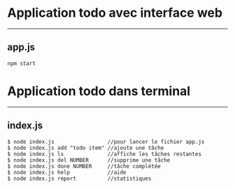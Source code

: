 # Application todo avec interface web
***

## app.js
```
npm start
```

# Application todo dans terminal
***


## index.js
```
$ node index.js                 //pour lancer le fichier app.js
$ node index.js add "todo item" //ajoute une tâche
$ node index.js ls              //affiche les tâches restantes
$ node index.js del NUMBER      //supprime une tâche
$ node index.js done NUMBER     //tâche complétée
$ node index.js help            //aide
$ node index.js report          //statistiques
```
